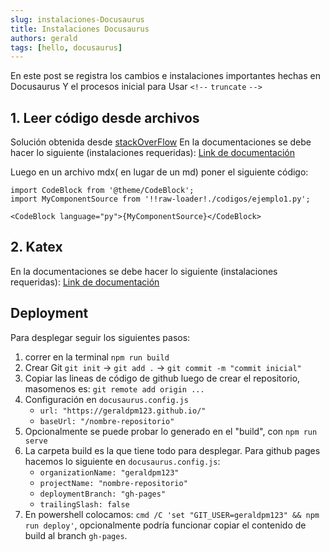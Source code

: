 ```yaml
---
slug: instalaciones-Docusaurus
title: Instalaciones Docusaurus
authors: gerald
tags: [hello, docusaurus]
---
```


En este post se registra los cambios e instalaciones importantes hechas en Docusaurus
Y el procesos inicial para
Usar `<!--` `truncate` `-->`

<!--truncate-->

## 1. Leer código desde archivos
Solución obtenida desde [stackOverFlow](https://stackoverflow.com/questions/73619703/import-and-show-file-content-in-mdx-code-blocks)
En la documentaciones se debe hacer lo siguiente (instalaciones requeridas):
[Link de documentación](https://docusaurus.io/docs/markdown-features/react#importing-code-snippets)

Luego en un archivo mdx( en lugar de un md) poner el siguiente código:
```mdx
import CodeBlock from '@theme/CodeBlock';
import MyComponentSource from '!!raw-loader!./codigos/ejemplo1.py';

<CodeBlock language="py">{MyComponentSource}</CodeBlock>
```
## 2. Katex
En la documentaciones se debe hacer lo siguiente (instalaciones requeridas): [Link de documentación](https://docusaurus.io/docs/markdown-features/math-equations)


## Deployment
Para desplegar seguir los siguientes pasos:
1. correr en la terminal `npm run build` 
2. Crear Git `git init` -> `git add .` -> `git commit -m "commit inicial"`
3. Copiar las lineas de código de github luego de crear el repositorio, masomenos es: `git remote add origin ...`
4. Configuración en `docusaurus.config.js`
    * `url: "https://geraldpm123.github.io/"`
    * `baseUrl: "/nombre-repositorio"`
5. Opcionalmente se puede probar lo generado en el "build", con `npm run serve`
6. La carpeta build es la que tiene todo para desplegar. Para github pages hacemos lo siguiente en `docusaurus.config.js`:
    * `organizationName: "geraldpm123"`
    * `projectName: "nombre-repositorio"`
    * `deploymentBranch: "gh-pages"`
    * `trailingSlash: false`
7. En powershell colocamos: `cmd /C 'set "GIT_USER=geraldpm123" && npm run deploy'`, opcionalmente podría funcionar copiar el contenido de build al branch `gh-pages`.